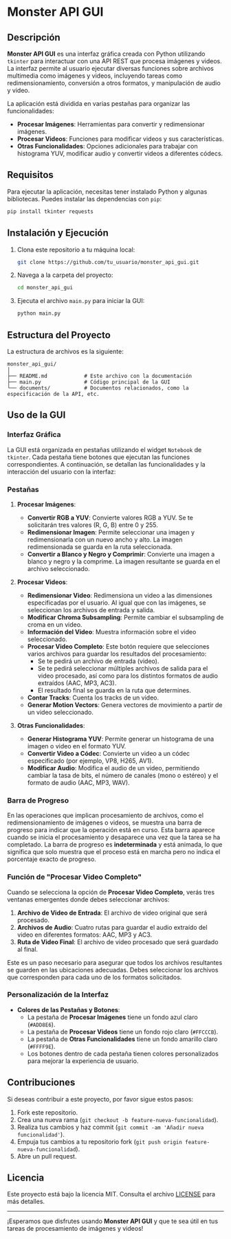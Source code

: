 
# Monster API GUI

## Descripción

**Monster API GUI** es una interfaz gráfica creada con Python utilizando `tkinter` para interactuar con una API REST que procesa imágenes y videos. La interfaz permite al usuario ejecutar diversas funciones sobre archivos multimedia como imágenes y videos, incluyendo tareas como redimensionamiento, conversión a otros formatos, y manipulación de audio y video.

La aplicación está dividida en varias pestañas para organizar las funcionalidades:
- **Procesar Imágenes**: Herramientas para convertir y redimensionar imágenes.
- **Procesar Videos**: Funciones para modificar videos y sus características.
- **Otras Funcionalidades**: Opciones adicionales para trabajar con histograma YUV, modificar audio y convertir videos a diferentes códecs.

## Requisitos

Para ejecutar la aplicación, necesitas tener instalado Python y algunas bibliotecas. Puedes instalar las dependencias con `pip`:

```bash
pip install tkinter requests
```

## Instalación y Ejecución

1. Clona este repositorio a tu máquina local:

   ```bash
   git clone https://github.com/tu_usuario/monster_api_gui.git
   ```

2. Navega a la carpeta del proyecto:

   ```bash
   cd monster_api_gui
   ```

3. Ejecuta el archivo `main.py` para iniciar la GUI:

   ```bash
   python main.py
   ```

## Estructura del Proyecto

La estructura de archivos es la siguiente:

```
monster_api_gui/
│
├── README.md            # Este archivo con la documentación
├── main.py              # Código principal de la GUI
└── documents/           # Documentos relacionados, como la especificación de la API, etc.
```

## Uso de la GUI

### Interfaz Gráfica

La GUI está organizada en pestañas utilizando el widget `Notebook` de `tkinter`. Cada pestaña tiene botones que ejecutan las funciones correspondientes. A continuación, se detallan las funcionalidades y la interacción del usuario con la interfaz:

### Pestañas

1. **Procesar Imágenes**:
    - **Convertir RGB a YUV**: Convierte valores RGB a YUV. Se te solicitarán tres valores (R, G, B) entre 0 y 255.
    - **Redimensionar Imagen**: Permite seleccionar una imagen y redimensionarla con un nuevo ancho y alto. La imagen redimensionada se guarda en la ruta seleccionada.
    - **Convertir a Blanco y Negro y Comprimir**: Convierte una imagen a blanco y negro y la comprime. La imagen resultante se guarda en el archivo seleccionado.

2. **Procesar Videos**:
    - **Redimensionar Video**: Redimensiona un video a las dimensiones especificadas por el usuario. Al igual que con las imágenes, se seleccionan los archivos de entrada y salida.
    - **Modificar Chroma Subsampling**: Permite cambiar el subsampling de croma en un video.
    - **Información del Video**: Muestra información sobre el video seleccionado.
    - **Procesar Video Completo**: Este botón requiere que selecciones varios archivos para guardar los resultados del procesamiento:
        - Se te pedirá un archivo de entrada (video).
        - Se te pedirá seleccionar múltiples archivos de salida para el video procesado, así como para los distintos formatos de audio extraídos (AAC, MP3, AC3).
        - El resultado final se guarda en la ruta que determines.
    - **Contar Tracks**: Cuenta los tracks de un video.
    - **Generar Motion Vectors**: Genera vectores de movimiento a partir de un video seleccionado.

3. **Otras Funcionalidades**:
    - **Generar Histograma YUV**: Permite generar un histograma de una imagen o video en el formato YUV.
    - **Convertir Video a Códec**: Convierte un video a un códec especificado (por ejemplo, VP8, H265, AV1).
    - **Modificar Audio**: Modifica el audio de un video, permitiendo cambiar la tasa de bits, el número de canales (mono o estéreo) y el formato de audio (AAC, MP3, WAV).

### Barra de Progreso

En las operaciones que implican procesamiento de archivos, como el redimensionamiento de imágenes o videos, se muestra una barra de progreso para indicar que la operación está en curso. Esta barra aparece cuando se inicia el procesamiento y desaparece una vez que la tarea se ha completado. La barra de progreso es **indeterminada** y está animada, lo que significa que solo muestra que el proceso está en marcha pero no indica el porcentaje exacto de progreso.

### Función de "Procesar Video Completo"

Cuando se selecciona la opción de **Procesar Video Completo**, verás tres ventanas emergentes donde debes seleccionar archivos:
1. **Archivo de Video de Entrada**: El archivo de video original que será procesado.
2. **Archivos de Audio**: Cuatro rutas para guardar el audio extraído del video en diferentes formatos: AAC, MP3 y AC3.
3. **Ruta de Video Final**: El archivo de video procesado que será guardado al final.

Este es un paso necesario para asegurar que todos los archivos resultantes se guarden en las ubicaciones adecuadas. Debes seleccionar los archivos que corresponden para cada uno de los formatos solicitados.

### Personalización de la Interfaz

- **Colores de las Pestañas y Botones**: 
    - La pestaña de **Procesar Imágenes** tiene un fondo azul claro (`#ADD8E6`).
    - La pestaña de **Procesar Videos** tiene un fondo rojo claro (`#FFCCCB`).
    - La pestaña de **Otras Funcionalidades** tiene un fondo amarillo claro (`#FFFF9E`).
    - Los botones dentro de cada pestaña tienen colores personalizados para mejorar la experiencia de usuario.

## Contribuciones

Si deseas contribuir a este proyecto, por favor sigue estos pasos:

1. Fork este repositorio.
2. Crea una nueva rama (`git checkout -b feature-nueva-funcionalidad`).
3. Realiza tus cambios y haz commit (`git commit -am 'Añadir nueva funcionalidad'`).
4. Empuja tus cambios a tu repositorio fork (`git push origin feature-nueva-funcionalidad`).
5. Abre un pull request.

## Licencia

Este proyecto está bajo la licencia MIT. Consulta el archivo [LICENSE](LICENSE) para más detalles.

---

¡Esperamos que disfrutes usando **Monster API GUI** y que te sea útil en tus tareas de procesamiento de imágenes y videos!
